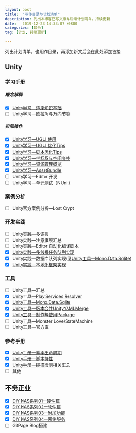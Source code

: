 ```yaml
---
layout: post
title:  "写作目录与计划清单"
description: 列出本博客已写文章与后续计划清单，持续更新
date:   2019-12-23 14:33:07 +0800
categories: [其他]
tag: [计划, 持续更新]

---
```


 列出计划清单，也用作目录，再添加新文后会在此处添加链接

## Unity

### 学习手册  

##### 	概念解释

- [x] [Unity学习—渲染知识基础](https://warl-g.github.io/posts/Unity-Rendering-Base/)   
- [ ] Unity学习—欧拉角与万向节锁  

##### 实际操作

- [x] [Unity学习—UGUI 使用](https://warl-g.github.io/posts/Unity-UGUI/)    
- [x] [Unity学习—UGUI 优化Tips](https://warl-g.github.io/posts/Unity-UGUI-Optimization/)
- [x] [Unity学习—脚本优化Tips](https://warl-g.github.io/posts/Unity-Scripts-Optimization/)   
- [x] [Unity学习—坐标系与空间变换](https://warl-g.github.io/posts/Unity-Coordinate)  
- [x] [Unity学习—资源管理概览](https://warl-g.github.io/posts/Unity-Resource-Manage/)
- [x] [Unity学习—AssetBundle](https://warl-g.github.io/posts/Unity-AssetBundle/)
- [ ] Unity学习—Editor 开发  
- [ ] Unity学习—单元测试（NUnit）

### 案例分析

- [ ] Unity官方案例分析—Lost Crypt  

### 开发实践  

- [ ] Unity实践—多语言
- [ ] Unity实践—注意事项汇总
- [ ] Unity实践—Editor 自动化编译脚本  
- [x] [Unity实践—多线程任务队列实现](https://warl-g.github.io/posts/unity-taskqueue/)
- [x] Unity实践—数据库队列实现(见[Unity工具—Mono.Data.Sqlite](https://warl-g.github.io/posts/unity-sqlite))
- [x] [Unity实践—本地化框架实现](https://warl-g.github.io/posts/Unity-Localization/)

### 工具

- [ ] Unity工具—汇总
- [x] [Unity工具—Play Services Resolver](https://warl-g.github.io/posts/play-services-resolver)  
- [x] [Unity工具—Mono.Data.Sqlite](https://warl-g.github.io/posts/unity-sqlite)  
- [x] [Unity工具—版本合并UnityYAMLMerge](https://warl-g.github.io/posts/Unity-UnityYAMLMerge/)
- [x] [Unity工具—制作与使用Package](https://warl-g.github.io/posts/Unity-Package)
- [ ] Unity工具—Monster Love/StateMachine
- [ ] Unity工具—官方库

### 参考手册

- [x] [Unity手册—脚本生命周期](https://warl-g.github.io/posts/Unity-Manual-Script-Lifecycle)
- [x] [Unity手册—脚本特性](https://warl-g.github.io/posts/Unity-Manual-Attribute/)
- [x] [Unity手册—碰撞检测相关汇总](https://warl-g.github.io/posts/Unity-Collision/)
- [ ] 其他

## 不务正业

- [x]  [DIY NAS系列01—硬件篇](https://warl-g.github.io/posts/DIY-NAS-01)
- [x]  [DIY NAS系列02—软件篇](https://warl-g.github.io/posts/DIY-NAS-02)
- [x]  [DIY NAS系列03—附加功能](https://warl-g.github.io/posts/DIY-NAS-03)
- [x]  [DIY NAS系列04—网络服务](https://warl-g.github.io/posts/DIY-NAS-04)
- [ ]  GitPage Blog搭建